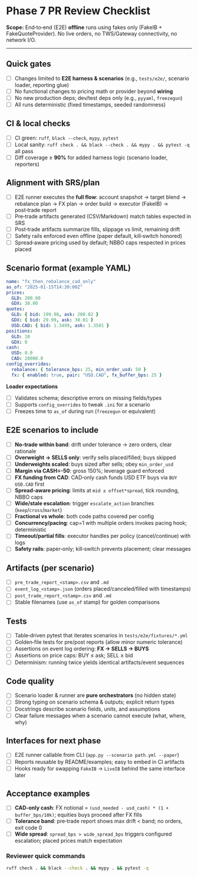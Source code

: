 # Phase 7 PR Review Checklist

**Scope:** End‑to‑end (E2E) **offline** runs using fakes only (FakeIB + FakeQuoteProvider). No live orders, no TWS/Gateway connectivity, no network I/O.

---

## Quick gates
- [ ] Changes limited to **E2E harness & scenarios** (e.g., `tests/e2e/`, scenario loader, reporting glue)
- [ ] No functional changes to pricing math or provider beyond **wiring**
- [ ] No new production deps; dev/test deps only (e.g., `pyyaml`, `freezegun`)
- [ ] All runs deterministic (fixed timestamps, seeded randomness)

## CI & local checks
- [ ] CI green: `ruff`, `black --check`, `mypy`, `pytest`
- [ ] Local sanity: `ruff check . && black --check . && mypy . && pytest -q` all pass
- [ ] Diff coverage ≥ **90%** for added harness logic (scenario loader, reporters)

## Alignment with SRS/plan
- [ ] E2E runner executes the **full flow**: account snapshot → target blend → rebalance plan → FX plan → order build → executor (FakeIB) → post‑trade report
- [ ] Pre‑trade artifacts generated (CSV/Markdown) match tables expected in SRS
- [ ] Post‑trade artifacts summarize fills, slippage vs limit, remaining drift
- [ ] Safety rails enforced even offline (paper default, kill‑switch honored)
- [ ] Spread‑aware pricing used by default; NBBO caps respected in prices placed

## Scenario format (example YAML)
```yaml
name: "fx_then_rebalance_cad_only"
as_of: "2025-01-15T14:30:00Z"
prices:
  GLD: 200.00
  GDX: 30.00
quotes:
  GLD: { bid: 199.98, ask: 200.02 }
  GDX: { bid: 29.99, ask: 30.01 }
  USD.CAD: { bid: 1.3499, ask: 1.3501 }
positions:
  GLD: 10
  GDX: 0
cash:
  USD: 0.0
  CAD: 20000.0
config_overrides:
  rebalance: { tolerance_bps: 25, min_order_usd: 50 }
  fx: { enabled: true, pair: "USD.CAD", fx_buffer_bps: 25 }
```

**Loader expectations**
- [ ] Validates schema; descriptive errors on missing fields/types
- [ ] Supports `config_overrides` to tweak `.ini` for a scenario
- [ ] Freezes time to `as_of` during run (`freezegun` or equivalent)

## E2E scenarios to include
- [ ] **No‑trade within band**: drift under tolerance → zero orders, clear rationale
- [ ] **Overweight → SELLS only**: verify sells placed/filled; buys skipped
- [ ] **Underweights scaled**: buys sized after sells; obey `min_order_usd`
- [ ] **Margin via CASH=-50**: gross 150%; leverage guard enforced
- [ ] **FX funding from CAD**: CAD‑only cash funds USD ETF buys via `BUY USD.CAD` first
- [ ] **Spread‑aware pricing**: limits at `mid ± offset*spread`, tick rounding, NBBO caps
- [ ] **Wide/stale escalation**: trigger `escalate_action` branches (`keep`/`cross`/`market`)
- [ ] **Fractional vs whole**: both code paths covered per config
- [ ] **Concurrency/pacing**: cap=1 with multiple orders invokes pacing hook; deterministic
- [ ] **Timeout/partial fills**: executor handles per policy (cancel/continue) with logs
- [ ] **Safety rails**: paper‑only; kill‑switch prevents placement; clear messages

## Artifacts (per scenario)
- [ ] `pre_trade_report_<stamp>.csv` and `.md`
- [ ] `event_log_<stamp>.json` (orders placed/canceled/filled with timestamps)
- [ ] `post_trade_report_<stamp>.csv` and `.md`
- [ ] Stable filenames (use `as_of` stamp) for golden comparisons

## Tests
- [ ] Table‑driven pytest that iterates scenarios in `tests/e2e/fixtures/*.yml`
- [ ] Golden‑file tests for pre/post reports (allow minor numeric tolerance)
- [ ] Assertions on event log ordering: **FX → SELLS → BUYS**
- [ ] Assertions on price caps: BUY ≤ ask; SELL ≥ bid
- [ ] Determinism: running twice yields identical artifacts/event sequences

## Code quality
- [ ] Scenario loader & runner are **pure orchestrators** (no hidden state)
- [ ] Strong typing on scenario schema & outputs; explicit return types
- [ ] Docstrings describe scenario fields, units, and assumptions
- [ ] Clear failure messages when a scenario cannot execute (what, where, why)

## Interfaces for next phase
- [ ] E2E runner callable from CLI (`app.py --scenario path.yml --paper`)
- [ ] Reports reusable by README/examples; easy to embed in CI artifacts
- [ ] Hooks ready for swapping `FakeIB` → `LiveIB` behind the same interface later

## Acceptance examples
- [ ] **CAD‑only cash**: FX notional = `(usd_needed - usd_cash) * (1 + buffer_bps/10k)`; equities buys proceed after FX fills
- [ ] **Tolerance band**: pre‑trade report shows max drift < band; no orders, exit code 0
- [ ] **Wide spread**: `spread_bps > wide_spread_bps` triggers configured escalation; placed prices match expectation

### Reviewer quick commands
```bash
ruff check . && black --check . && mypy . && pytest -q
```
